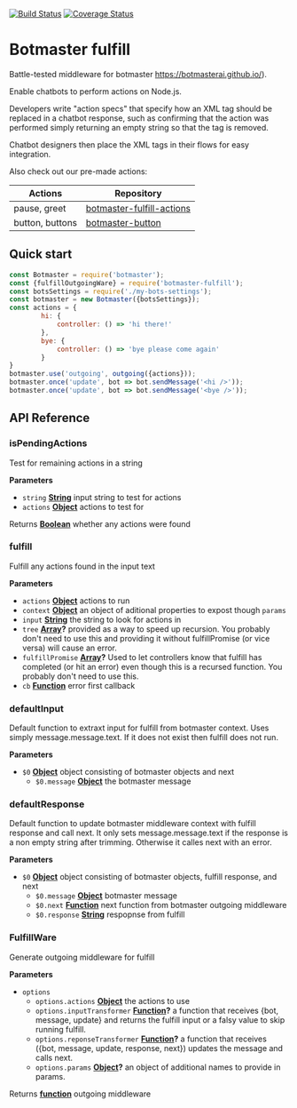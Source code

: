 [![Build Status](https://travis-ci.org/botmasterai/botmaster-fulfill.svg?branch=master)](https://travis-ci.org/botmasterai/botmaster-fulfill)
[![Coverage Status](https://coveralls.io/repos/github/botmasterai/botmaster-fulfill-actions/badge.svg?branch=master)](https://coveralls.io/github/botmasterai/botmaster-fulfill-actions?branch=master)

# Botmaster fulfill

Battle-tested middleware for botmaster <https://botmasterai.github.io/>).

Enable chatbots to perform actions on Node.js.

Developers write "action specs" that specify how an XML tag should be replaced in a chatbot response, such as confirming that the action was performed simply returning an empty string so that the tag is removed.

Chatbot designers then place the XML tags in their flows for easy integration.

<!--
Find the full documentation at the main botmaster website: <http://botmasterai.com/middlewares/fulfill/>
-->

Also check out our pre-made actions:

| Actions         | Repository                                                                            |
| --------------- | ------------------------------------------------------------------------------------- |
| pause, greet    | [botmaster-fulfill-actions](https://github.com/botmasterai/botmaster-fulfill-actions) |
| button, buttons | [botmaster-button](https://github.com/botmasterai/botmaster-button)                   |

## Quick start

```js
const Botmaster = require('botmaster');
const {fulfillOutgoingWare} = require('botmaster-fulfill');
const botsSettings = require('./my-bots-settings');
const botmaster = new Botmaster({botsSettings});
const actions = {
        hi: {
            controller: () => 'hi there!'
        },
        bye: {
            controller: () => 'bye please come again'
        }
}
botmaster.use('outgoing', outgoing({actions}));
botmaster.once('update', bot => bot.sendMessage('<hi />'));
botmaster.once('update', bot => bot.sendMessage('<bye />'));
```

## API Reference

<!-- Generated by documentation.js. Update this documentation by updating the source code. -->

### isPendingActions

Test for remaining actions in a string

**Parameters**

-   `string` **[String](https://developer.mozilla.org/en-US/docs/Web/JavaScript/Reference/Global_Objects/String)** input string to test for actions
-   `actions` **[Object](https://developer.mozilla.org/en-US/docs/Web/JavaScript/Reference/Global_Objects/Object)** actions to test for

Returns **[Boolean](https://developer.mozilla.org/en-US/docs/Web/JavaScript/Reference/Global_Objects/Boolean)** whether any actions were found

### fulfill

Fulfill any actions found in the input text

**Parameters**

-   `actions` **[Object](https://developer.mozilla.org/en-US/docs/Web/JavaScript/Reference/Global_Objects/Object)** actions to run
-   `context` **[Object](https://developer.mozilla.org/en-US/docs/Web/JavaScript/Reference/Global_Objects/Object)** an object of aditional properties to expost though `params`
-   `input` **[String](https://developer.mozilla.org/en-US/docs/Web/JavaScript/Reference/Global_Objects/String)** the string to look for actions in
-   `tree` **[Array](https://developer.mozilla.org/en-US/docs/Web/JavaScript/Reference/Global_Objects/Array)?** provided as a way to speed up recursion. You probably don't need to use this and providing it without fulfillPromise (or vice versa) will cause an error.
-   `fulfillPromise` **[Array](https://developer.mozilla.org/en-US/docs/Web/JavaScript/Reference/Global_Objects/Array)?** Used to let controllers know that fulfill has completed (or hit an error) even though this is a recursed function. You probably don't need to use this.
-   `cb` **[Function](https://developer.mozilla.org/en-US/docs/Web/JavaScript/Reference/Statements/function)** error first callback

### defaultInput

Default function to extraxt input for fulfill from botmaster context. Uses simply message.message.text. If it does not exist then fulfill does not run.

**Parameters**

-   `$0` **[Object](https://developer.mozilla.org/en-US/docs/Web/JavaScript/Reference/Global_Objects/Object)** object consisting of botmaster objects and next
    -   `$0.message` **[Object](https://developer.mozilla.org/en-US/docs/Web/JavaScript/Reference/Global_Objects/Object)** the botmaster message

### defaultResponse

Default function to update botmaster middleware context with fulfill response and call next. It only sets message.message.text if the response is a non empty string after trimming. Otherwise it calles next with an error.

**Parameters**

-   `$0` **[Object](https://developer.mozilla.org/en-US/docs/Web/JavaScript/Reference/Global_Objects/Object)** object consisting of botmaster objects, fulfill response, and next
    -   `$0.message` **[Object](https://developer.mozilla.org/en-US/docs/Web/JavaScript/Reference/Global_Objects/Object)** botmaster message
    -   `$0.next` **[Function](https://developer.mozilla.org/en-US/docs/Web/JavaScript/Reference/Statements/function)** next function from botmaster outgoing middleware
    -   `$0.response` **[String](https://developer.mozilla.org/en-US/docs/Web/JavaScript/Reference/Global_Objects/String)** respopnse from fulfill

### FulfillWare

Generate outgoing middleware for fulfill

**Parameters**

-   `options`  
    -   `options.actions` **[Object](https://developer.mozilla.org/en-US/docs/Web/JavaScript/Reference/Global_Objects/Object)** the actions to use
    -   `options.inputTransformer` **[Function](https://developer.mozilla.org/en-US/docs/Web/JavaScript/Reference/Statements/function)?** a function that receives {bot, message, update} and returns the fulfill input or a falsy value to skip running fulfill.
    -   `options.reponseTransformer` **[Function](https://developer.mozilla.org/en-US/docs/Web/JavaScript/Reference/Statements/function)?** a function that receives ({bot, message, update, response, next}) updates the message and calls next.
    -   `options.params` **[Object](https://developer.mozilla.org/en-US/docs/Web/JavaScript/Reference/Global_Objects/Object)?** an object of additional names to provide in params.

Returns **[function](https://developer.mozilla.org/en-US/docs/Web/JavaScript/Reference/Statements/function)** outgoing middleware
